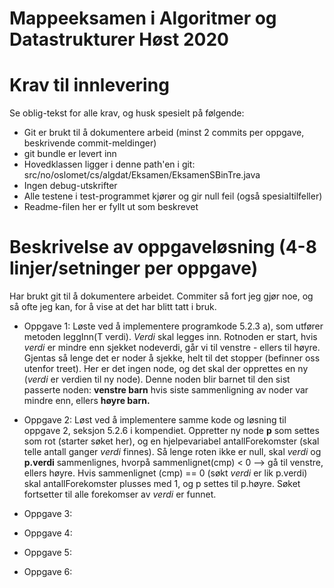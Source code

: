 # Mappeeksamen i Algoritmer og Datastrukturer Høst 2020

# Krav til innlevering

Se oblig-tekst for alle krav, og husk spesielt på følgende:

* Git er brukt til å dokumentere arbeid (minst 2 commits per oppgave, beskrivende commit-meldinger)	
* git bundle er levert inn
* Hovedklassen ligger i denne path'en i git: src/no/oslomet/cs/algdat/Eksamen/EksamenSBinTre.java
* Ingen debug-utskrifter
* Alle testene i test-programmet kjører og gir null feil (også spesialtilfeller)
* Readme-filen her er fyllt ut som beskrevet


# Beskrivelse av oppgaveløsning (4-8 linjer/setninger per oppgave)

Har brukt git til å dokumentere arbeidet. Commiter så fort jeg gjør noe, og så ofte jeg kan, for å vise
at det har blitt tatt i bruk.

* Oppgave 1: Løste ved å implementere programkode 5.2.3 a), som utfører metoden leggInn(T verdi). _Verdi_ skal legges
inn. Rotnoden er start, hvis _verdi_ er mindre enn sjekket nodeverdi, går vi til venstre - ellers til høyre. Gjentas
så lenge det er noder å sjekke, helt til det stopper (befinner oss utenfor treet). Her er det ingen node, og det skal
der opprettes en ny (_verdi_ er verdien til ny node). Denne noden blir barnet til den sist passerte noden: 
**venstre barn** hvis siste sammenligning av noder var mindre enn, ellers **høyre barn.** 


* Oppgave 2: Løst ved å implementere samme kode og løsning til oppgave 2, seksjon 5.2.6 i kompendiet. Oppretter ny node
**p** som settes som rot (starter søket her), og en hjelpevariabel antallForekomster (skal telle antall ganger _verdi_ finnes). Så lenge 
roten ikke er null, skal _verdi_ og **p.verdi** sammenlignes, hvorpå sammenlignet(cmp) < 0 --> gå til venstre, ellers
høyre. Hvis sammenlignet (cmp) == 0 (søkt _verdi_ er lik p.verdi) skal antallForekomster plusses med 1, og p
settes til p.høyre. Søket fortsetter til alle forekomser av _verdi_ er funnet. 


* Oppgave 3:



* Oppgave 4:



* Oppgave 5: 



* Oppgave 6:
